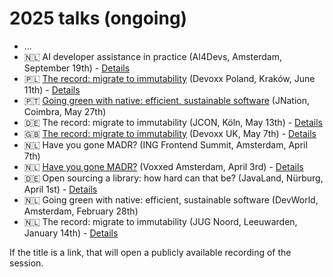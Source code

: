 # 2025 talks (ongoing)

* ...
* 🇳🇱 AI developer assistance in practice (AI4Devs, Amsterdam, September 19th) - [Details](https://amsterdam.ai4devs.io/speakers/johan-hutting)
* 🇵🇱 [The record: migrate to immutability](https://www.youtube.com/watch?v=BAE7L66HGAU) (Devoxx Poland, Kraków, June 11th) - [Details](https://devoxx.pl/talk-details/?id=9177)
* 🇵🇹 [Going green with native: efficient, sustainable software](https://www.youtube.com/watch?v=KmXsNzfKVlc) (JNation, Coimbra, May 27th)
* 🇩🇪 The record: migrate to immutability (JCON, Köln, May 13th) - [Details](https://schedule.jcon.one/session/780778)
* 🇬🇧 [The record: migrate to immutability](https://www.youtube.com/watch?v=_dsdD3QlkAU) (Devoxx UK, May 7th) - [Details](https://www.devoxx.co.uk/talk/?id=9608)
* 🇳🇱 Have you gone MADR? (ING Frontend Summit, Amsterdam, April 7th)
* 🇳🇱 [Have you gone MADR?](https://www.youtube.com/watch?v=w76ZrXh-EDE) (Voxxed Amsterdam, April 3rd) - [Details](https://amsterdam.voxxeddays.com/talk/?id=15656)
* 🇩🇪 Open sourcing a library: how hard can that be? (JavaLand, Nürburg, April 1st) - [Details](https://meine.doag.org/events/javaland/2025/agenda/#agendaId.5198)
* 🇳🇱 Going green with native: efficient, sustainable software (DevWorld, Amsterdam, February 28th)
* 🇳🇱 The record: migrate to immutability (JUG Noord, Leeuwarden, January 14th) - [Details](https://www.meetup.com/jug-noord/events/304990641)

If the title is a link, that will open a publicly available recording of the session.
